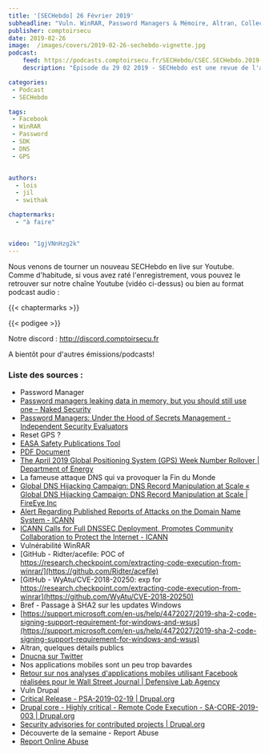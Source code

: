 ```yaml
---
title: '[SECHebdo] 26 Février 2019'
subheadline: "Vuln. WinRAR, Password Managers & Mémoire, Altran, Collecte SDK Facebook, Reset GPS, Drupal, Sinistrose DNS, etc."
publisher: comptoirsecu
date: 2019-02-26
image:  /images/covers/2019-02-26-sechebdo-vignette.jpg
podcast:
    feed: https://podcasts.comptoirsecu.fr/SECHebdo/CSEC.SECHebdo.2019-02-26.mp3
    description: "Épisode du 29 02 2019 - SECHebdo est une revue de l'actualité cybersécurité réalisée en live sur Youtube, généralement le mardi soir."

categories:
 - Podcast
 - SECHebdo

tags:
 - Facebook
 - WinRAR
 - Password
 - SDK 
 - DNS 
 - GPS


authors:
  - lois
  - jil
  - swithak

chaptermarks:
  - "à faire"


video: "1gjVNnHzg2k"
---
```


Nous venons de tourner un nouveau SECHebdo en live sur Youtube. Comme d'habitude, si vous avez raté l'enregistrement, vous pouvez le retrouver sur notre chaîne Youtube (vidéo ci-dessus) ou bien au format podcast audio :

{{< chaptermarks >}}

{{< podigee >}}

Notre discord : <http://discord.comptoirsecu.fr>

A bientôt pour d'autres émissions/podcasts!

### Liste des sources :

*  Password Manager
  * [Password managers leaking data in memory, but you should still use one – Naked Security](https://nakedsecurity.sophos.com/2019/02/21/password-managers-leaking-data-in-memory-but-you-should-still-use-one/amp/)
  * [Password Managers: Under the Hood of Secrets Management - Independent Security Evaluators](https://www.securityevaluators.com/casestudies/password-manager-hacking/)
*  Reset GPS ?
  * [EASA Safety Publications Tool](https://ad.easa.europa.eu/ad/2019-01R1)
  * [PDF Document](https://ics-cert.us-cert.gov/sites/default/files/documents/Memorandum_on_GPS_2019.pdf)
  * [The April 2019 Global Positioning System (GPS) Week Number Rollover | Department of Energy](https://www.energy.gov/oe/articles/april-2019-global-positioning-system-gps-week-number-rollover)
*  La fameuse attaque DNS qui va provoquer la Fin du Monde
  * [Global DNS Hijacking Campaign: DNS Record Manipulation at Scale « Global DNS Hijacking Campaign: DNS Record Manipulation at Scale | FireEye Inc](https://www.fireeye.com/blog/threat-research/2019/01/global-dns-hijacking-campaign-dns-record-manipulation-at-scale.html)
  * [Alert Regarding Published Reports of Attacks on the Domain Name System - ICANN](https://www.icann.org/news/announcement-2019-02-15-en)
  * [ICANN Calls for Full DNSSEC Deployment, Promotes Community Collaboration to Protect the Internet - ICANN](https://www.icann.org/news/announcement-2019-02-22-en)
*  Vulnérabilité WinRAR
  * [GitHub - Ridter/acefile: POC of https://research.checkpoint.com/extracting-code-execution-from-winrar/](https://github.com/Ridter/acefile)
  * [GitHub - WyAtu/CVE-2018-20250: exp for https://research.checkpoint.com/extracting-code-execution-from-winrar](https://github.com/WyAtu/CVE-2018-20250)
*  Bref - Passage à SHA2 sur les updates Windows
  * [https://support.microsoft.com/en-us/help/4472027/2019-sha-2-code-signing-support-requirement-for-windows-and-wsus](https://support.microsoft.com/en-us/help/4472027/2019-sha-2-code-signing-support-requirement-for-windows-and-wsus)
*  Altran, quelques détails publics
  * [Dnucna sur Twitter](https://twitter.com/Dnucna/status/1098954321872457728?s=19)
*  Nos applications mobiles sont un peu trop bavardes
  * [Retour sur nos analyses d'applications mobiles utilisant Facebook réalisées pour le Wall Street Journal | Defensive Lab Agency](https://defensive-lab.agency/fr/2019/02/retour-sur-nos-analyses-dapplications-mobiles-utilisant-facebook-realisees-pour-le-wall-street-journal/)
*  Vuln Drupal
  * [Critical Release - PSA-2019-02-19 | Drupal.org](https://www.drupal.org/psa-2019-02-19)
  * [Drupal core - Highly critical - Remote Code Execution - SA-CORE-2019-003 | Drupal.org](https://www.drupal.org/sa-core-2019-003)
  * [Security advisories for contributed projects  | Drupal.org](https://www.drupal.org/security/contrib)
*  Découverte de la semaine - Report Abuse
  * [Report Online Abuse](https://report-abuse.org)
